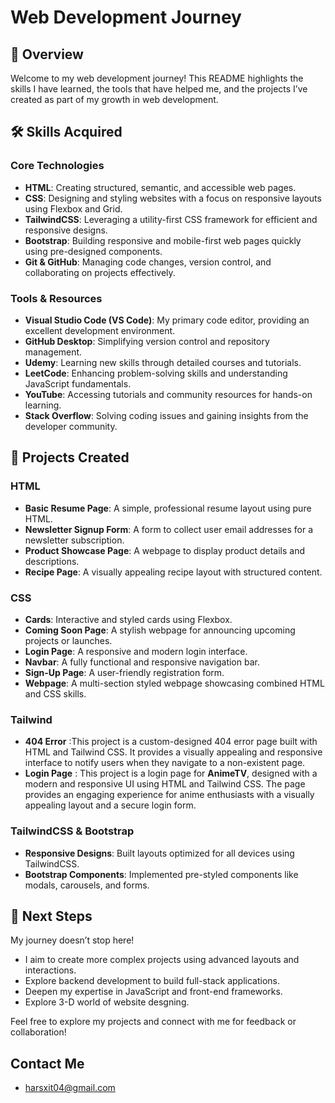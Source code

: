 # Web Development Journey  

## 📄 Overview  
Welcome to my web development journey! This README highlights the skills I have learned, the tools that have helped me, and the projects I’ve created as part of my growth in web development.  

## 🛠 Skills Acquired  

### Core Technologies  
- **HTML**: Creating structured, semantic, and accessible web pages.  
- **CSS**: Designing and styling websites with a focus on responsive layouts using Flexbox and Grid.  
- **TailwindCSS**: Leveraging a utility-first CSS framework for efficient and responsive designs.  
- **Bootstrap**: Building responsive and mobile-first web pages quickly using pre-designed components.  
- **Git & GitHub**: Managing code changes, version control, and collaborating on projects effectively.  

### Tools & Resources  
- **Visual Studio Code (VS Code)**: My primary code editor, providing an excellent development environment.  
- **GitHub Desktop**: Simplifying version control and repository management.  
- **Udemy**: Learning new skills through detailed courses and tutorials.  
- **LeetCode**: Enhancing problem-solving skills and understanding JavaScript fundamentals.  
- **YouTube**: Accessing tutorials and community resources for hands-on learning.  
- **Stack Overflow**: Solving coding issues and gaining insights from the developer community.  

## 🌟 Projects Created  

### **HTML**  
- **Basic Resume Page**: A simple, professional resume layout using pure HTML.  
- **Newsletter Signup Form**: A form to collect user email addresses for a newsletter subscription.  
- **Product Showcase Page**: A webpage to display product details and descriptions.  
- **Recipe Page**: A visually appealing recipe layout with structured content.  

### **CSS**  
- **Cards**: Interactive and styled cards using Flexbox.  
- **Coming Soon Page**: A stylish webpage for announcing upcoming projects or launches.  
- **Login Page**: A responsive and modern login interface.  
- **Navbar**: A fully functional and responsive navigation bar.  
- **Sign-Up Page**: A user-friendly registration form.  
- **Webpage**: A multi-section styled webpage showcasing combined HTML and CSS skills.  

### **Tailwind**
- **404 Error** :This project is a custom-designed 404 error page built with HTML and Tailwind CSS. It provides a visually appealing and responsive interface to notify users when they navigate to a non-existent page.
- **Login Page** : This project is a login page for **AnimeTV**, designed with a modern and responsive UI using HTML and Tailwind CSS. The page provides an engaging experience for anime enthusiasts with a visually appealing layout and a secure login form. 

### **TailwindCSS & Bootstrap**  
- **Responsive Designs**: Built layouts optimized for all devices using TailwindCSS.  
- **Bootstrap Components**: Implemented pre-styled components like modals, carousels, and forms.  

## 🚀 Next Steps  
My journey doesn’t stop here!  
- I aim to create more complex projects using advanced layouts and interactions.  
- Explore backend development to build full-stack applications.  
- Deepen my expertise in JavaScript and front-end frameworks.
- Explore 3-D world of website desgning. 

Feel free to explore my projects and connect with me for feedback or collaboration!

## Contact Me 
- harsxit04@gmail.com 

